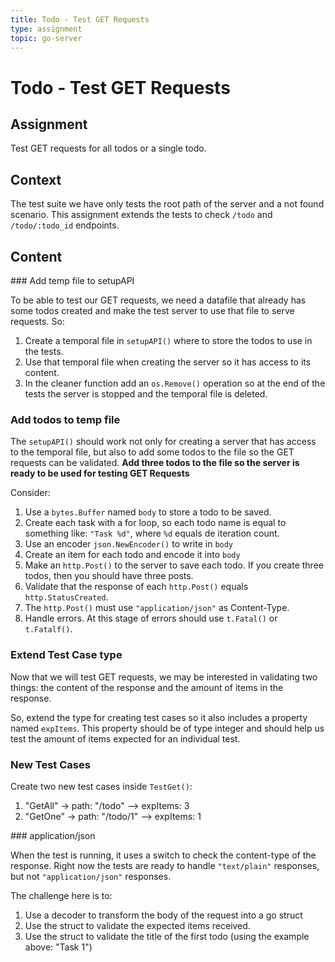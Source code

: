 ```yaml
---
title: Todo - Test GET Requests
type: assignment
topic: go-server
---
```


# Todo - Test GET Requests

## Assignment

Test GET requests for all todos or a single todo.

## Context

The test suite we have only tests the root path of the server and a not found scenario. This assignment extends the tests to check `/todo` and `/todo/:todo_id` endpoints.

## Content

### Add temp file to setupAPI

To be able to test our GET requests, we need a datafile that already has some todos created and make the test server to use that file to serve requests.
So:

1. Create a temporal file in `setupAPI()` where to store the todos to use in the tests.
2. Use that temporal file when creating the server so it has access to its content.
3. In the cleaner function add an `os.Remove()` operation so at the end of the tests the server is stopped and the temporal file is deleted.

### Add todos to temp file

The `setupAPI()` should work not only for creating a server that has access to the temporal file, but also to add some todos to the file so the GET requests can be validated. **Add three todos to the file so the server is ready to be used for testing GET Requests**

Consider:

1. Use a `bytes.Buffer` named `body` to store a todo to be saved.
2. Create each task with a for loop, so each todo name is equal to something like: `"Task %d"`, where `%d` equals de iteration count.
3. Use an encoder `json.NewEncoder()` to write in `body`
4. Create an item for each todo and encode it into `body`
5. Make an `http.Post()` to the server to save each todo. If you create three todos, then you should have three posts.
6. Validate that the response of each `http.Post()` equals `http.StatusCreated`.
7. The `http.Post()` must use `"application/json"` as Content-Type.
8. Handle errors. At this stage of errors should use `t.Fatal()` or `t.Fatalf()`.

### Extend Test Case type

Now that we will test GET requests, we may be interested in validating two things: the content of the response and the amount of items in the response.

So, extend the type for creating test cases so it also includes a property named `expItems`. This property should be of type integer and should help us test the amount of items expected for an individual test.

### New Test Cases

Create two new test cases inside `TestGet()`:

1. "GetAll" -> path: "/todo" --> expItems: 3
2. "GetOne" -> path: "/todo/1" --> expItems: 1

### application/json

When the test is running, it uses a switch to check the content-type of the response. Right now the tests are ready to handle `"text/plain"` responses, but not `"application/json"` responses.

The challenge here is to:

1. Use a decoder to transform the body of the request into a go struct
2. Use the struct to validate the expected items received.
3. Use the struct to validate the title of the first todo (using the example above: "Task 1")
